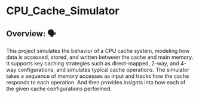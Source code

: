 # CPU_Cache_Simulator

## Overview: 🗣️ 
This project simulates the behavior of a CPU cache system, modeling how data is accessed, stored, and
written between the cache and main memory. It supports key caching strategies such as direct-mapped,
2-way, and 4-way configurations, and simulates typical cache operations. The simulator takes a sequence of
memory accesses as input and tracks how the cache responds to each operation. And then provides insignts into 
how each of the given cache configurations performed. 
